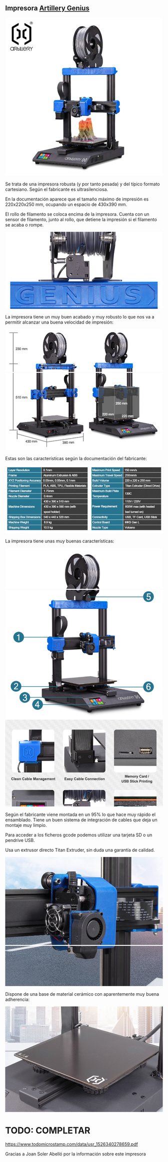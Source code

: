 ## Impresora [Artillery Genius](https:/artillery3d.es/artillery-genius/)

![Artillery Genius](./images/artillery-genius-oferta.jpg)

Se trata de una impresora robusta (y por tanto pesada) y del típico formato cartesiano. Según el fabricante es ultrasilenciosa.

En la documentación aparece que el tamaño máximo de impresión es 220x220x250 mm, ocupando un espacio de 430x390 mm.

El rollo de filamento se coloca encima de la impresora. Cuenta con un sensor de filamento, junto al rollo, que detiene la impresión si el filamento se acaba o rompe.

![Sensor de filamento](./images/artillery_genius_8a.jpg)


La impresora tiene un muy buen acabado y muy robusto lo que nos va a permitir alcanzar una buena velocidad de impresión:

![](./images/artillery_genius_2.jpg)
![Tamaño](./images/artillery_genius_2b.jpg)

Estas son las características según la documentación del fabricante:

![Características técnicas](./images/artillery_genius_3n.jpg)


La impresora tiene unas muy buenas características:

![](./images/artillery_genius_3.jpg)
![Componentes](./images/artillery_genius_4.jpg)

Según el fabricante viene montada en un 95% lo que hace muy rápido el ensamblado. Tiene un buen sistema de integración de cables que deja un montaje muy limpio.

Para acceder a los ficheros gcode podemos utilizar una tarjeta SD o un pendrive USB.    

Usa un extrusor directo Titan Extruder, sin duda una garantía de calidad.

![](./images/artillery_genius_8.jpg)
![Extrusor](./images/artillery_genius_9.jpg)

Dispone de una base de material cerámico con aparentemente muy buena adherencia:

![Base](./images/artillery_genius_9b.jpg)

# TODO: COMPLETAR 

https://www.todomicrostamp.com/data/usr_1526340278659.pdf

Gracias a Joan Soler Abelló por la información sobre este impresora


